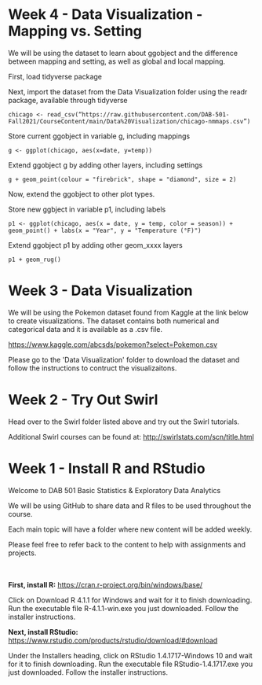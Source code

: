 # Week 4 - Data Visualization - Mapping vs. Setting

We will be using the dataset to learn about ggobject and the difference between mapping and setting, as well as global and local mapping.  

First, load tidyverse package

Next, import the dataset from the Data Visualization folder using the readr package, available through tidyverse

```{r}
chicago <- read_csv(“https://raw.githubusercontent.com/DAB-501-Fall2021/CourseContent/main/Data%20Visualization/chicago-nmmaps.csv”)
```

Store current ggobject in variable g, including mappings

```{r}
g <- ggplot(chicago, aes(x=date, y=temp))
```

Extend ggobject g by adding other layers, including settings

```{r}
g + geom_point(colour = "firebrick", shape = "diamond", size = 2)
```

Now, extend the ggobject to other plot types.

Store new ggbject in variable p1, including labels

```{r}
p1 <- ggplot(chicago, aes(x = date, y = temp, color = season)) + geom_point() + labs(x = "Year", y = "Temperature (°F)")

```

Extend ggobject p1 by adding other geom_xxxx layers

```{r}
p1 + geom_rug()
```

# Week 3 - Data Visualization

We will be using the Pokemon dataset found from Kaggle at the link below to create visualizations.  The dataset contains both numerical and categorical data and it is available as a .csv file.  

https://www.kaggle.com/abcsds/pokemon?select=Pokemon.csv

Please go to the 'Data Visualization' folder to download the dataset and follow the instructions to contruct the visualizaitons.  

# Week 2 - Try Out Swirl

Head over to the Swirl folder listed above and try out the Swirl tutorials.  

Additional Swirl courses can be found at: http://swirlstats.com/scn/title.html


# Week 1 - Install R and RStudio

Welcome to DAB 501 Basic Statistics & Exploratory Data Analytics

We will be using GitHub to share data and R files to be used throughout the course.

Each main topic will have a folder where new content will be added weekly.  

Please feel free to refer back to the content to help with assignments and projects.
</br></br></br>

<b>First, install R:</b> https://cran.r-project.org/bin/windows/base/

Click on Download R 4.1.1 for Windows and wait for it to finish downloading. Run the executable file R-4.1.1-win.exe you just downloaded. Follow the installer instructions.

<b>Next, install RStudio:</b> https://www.rstudio.com/products/rstudio/download/#download

Under the Installers heading, click on RStudio 1.4.1717-Windows 10 and wait for it to finish downloading. Run the executable file RStudio-1.4.1717.exe you just downloaded. Follow the installer instructions.

